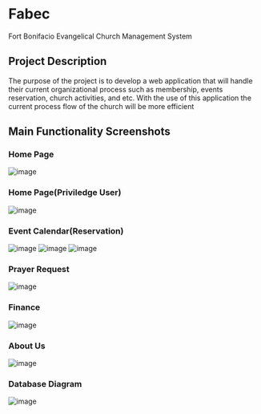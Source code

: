 # Fabec
Fort Bonifacio Evangelical Church Management System

## Project Description
The purpose of the project is to develop a web application that will handle their current organizational process such as membership, events reservation, church activities, and etc. With the use of this application the current process flow of the church will be more efficient

## Main Functionality Screenshots
### Home Page
![image](https://user-images.githubusercontent.com/6012141/52949196-8f22d580-33b6-11e9-822d-23625b80eab8.png)

### Home Page(Priviledge User)

![image](https://user-images.githubusercontent.com/6012141/52949431-356edb00-33b7-11e9-8c80-72f5e078ccf7.png)


### Event Calendar(Reservation)
![image](https://user-images.githubusercontent.com/6012141/52949336-f3de3000-33b6-11e9-82c0-49bb955ce615.png)
![image](https://user-images.githubusercontent.com/6012141/52950075-ff325b00-33b8-11e9-9ca9-afd4fe40c3b8.png)
![image](https://user-images.githubusercontent.com/6012141/52950088-08bbc300-33b9-11e9-916f-f0e2491c444e.png)

### Prayer Request
![image](https://user-images.githubusercontent.com/6012141/52950153-34d74400-33b9-11e9-9168-ad8891844621.png)

### Finance 
![image](https://user-images.githubusercontent.com/6012141/52950165-44568d00-33b9-11e9-86d2-c69b7ce67725.png)

### About Us
![image](https://user-images.githubusercontent.com/6012141/52949474-53d4d680-33b7-11e9-85f6-12f4f073481f.png)

### Database Diagram 
![image](https://user-images.githubusercontent.com/6012141/52949529-7bc43a00-33b7-11e9-92ce-4defdcd24889.png)

